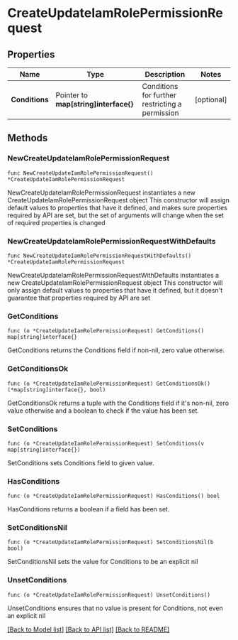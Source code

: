 # CreateUpdateIamRolePermissionRequest

## Properties

Name | Type | Description | Notes
------------ | ------------- | ------------- | -------------
**Conditions** | Pointer to **map[string]interface{}** | Conditions for further restricting a permission | [optional] 

## Methods

### NewCreateUpdateIamRolePermissionRequest

`func NewCreateUpdateIamRolePermissionRequest() *CreateUpdateIamRolePermissionRequest`

NewCreateUpdateIamRolePermissionRequest instantiates a new CreateUpdateIamRolePermissionRequest object
This constructor will assign default values to properties that have it defined,
and makes sure properties required by API are set, but the set of arguments
will change when the set of required properties is changed

### NewCreateUpdateIamRolePermissionRequestWithDefaults

`func NewCreateUpdateIamRolePermissionRequestWithDefaults() *CreateUpdateIamRolePermissionRequest`

NewCreateUpdateIamRolePermissionRequestWithDefaults instantiates a new CreateUpdateIamRolePermissionRequest object
This constructor will only assign default values to properties that have it defined,
but it doesn't guarantee that properties required by API are set

### GetConditions

`func (o *CreateUpdateIamRolePermissionRequest) GetConditions() map[string]interface{}`

GetConditions returns the Conditions field if non-nil, zero value otherwise.

### GetConditionsOk

`func (o *CreateUpdateIamRolePermissionRequest) GetConditionsOk() (*map[string]interface{}, bool)`

GetConditionsOk returns a tuple with the Conditions field if it's non-nil, zero value otherwise
and a boolean to check if the value has been set.

### SetConditions

`func (o *CreateUpdateIamRolePermissionRequest) SetConditions(v map[string]interface{})`

SetConditions sets Conditions field to given value.

### HasConditions

`func (o *CreateUpdateIamRolePermissionRequest) HasConditions() bool`

HasConditions returns a boolean if a field has been set.

### SetConditionsNil

`func (o *CreateUpdateIamRolePermissionRequest) SetConditionsNil(b bool)`

 SetConditionsNil sets the value for Conditions to be an explicit nil

### UnsetConditions
`func (o *CreateUpdateIamRolePermissionRequest) UnsetConditions()`

UnsetConditions ensures that no value is present for Conditions, not even an explicit nil

[[Back to Model list]](../README.md#documentation-for-models) [[Back to API list]](../README.md#documentation-for-api-endpoints) [[Back to README]](../README.md)


